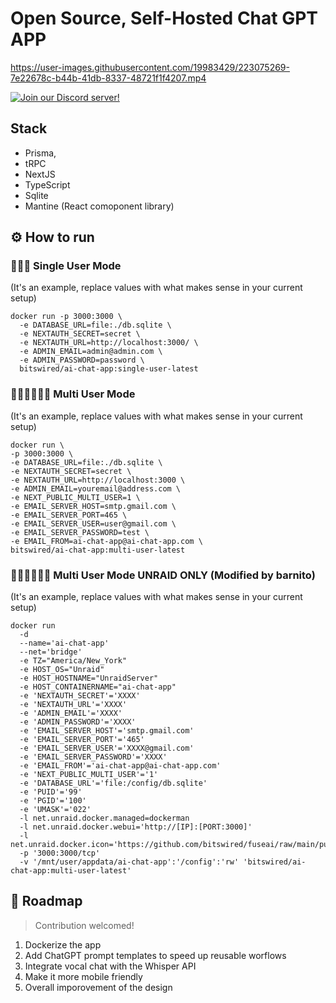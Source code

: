 # Open Source, Self-Hosted Chat GPT APP

https://user-images.githubusercontent.com/19983429/223075269-7e22678c-b44b-41db-8337-48721f1f4207.mp4

[![Join our Discord server!](https://invidget.switchblade.xyz/RwFPjfTZdT)](http://discord.gg/RwFPjfTZdT)

## Stack

- Prisma,
- tRPC
- NextJS
- TypeScript
- Sqlite
- Mantine (React comoponent library)

## ⚙️ How to run

### 🧑🏽‍💻 Single User Mode
(It's an example, replace values with what makes sense in your current setup)
```
docker run -p 3000:3000 \
  -e DATABASE_URL=file:./db.sqlite \
  -e NEXTAUTH_SECRET=secret \
  -e NEXTAUTH_URL=http://localhost:3000/ \
  -e ADMIN_EMAIL=admin@admin.com \
  -e ADMIN_PASSWORD=password \
  bitswired/ai-chat-app:single-user-latest
```

### 🧑🏽‍💻🧑🏽‍💻 Multi User Mode
(It's an example, replace values with what makes sense in your current setup)
```
docker run \
-p 3000:3000 \
-e DATABASE_URL=file:./db.sqlite \
-e NEXTAUTH_SECRET=secret \
-e NEXTAUTH_URL=http://localhost:3000 \
-e ADMIN_EMAIL=youremail@address.com \
-e NEXT_PUBLIC_MULTI_USER=1 \
-e EMAIL_SERVER_HOST=smtp.gmail.com \
-e EMAIL_SERVER_PORT=465 \
-e EMAIL_SERVER_USER=user@gmail.com \
-e EMAIL_SERVER_PASSWORD=test \
-e EMAIL_FROM=ai-chat-app@ai-chat-app.com \
bitswired/ai-chat-app:multi-user-latest
```

### 🧑🏽‍💻🧑🏽‍💻 Multi User Mode UNRAID ONLY (Modified by barnito)
(It's an example, replace values with what makes sense in your current setup)
```
docker run
  -d
  --name='ai-chat-app'
  --net='bridge'
  -e TZ="America/New_York"
  -e HOST_OS="Unraid"
  -e HOST_HOSTNAME="UnraidServer"
  -e HOST_CONTAINERNAME="ai-chat-app"
  -e 'NEXTAUTH_SECRET'='XXXX'
  -e 'NEXTAUTH_URL'='XXXX'
  -e 'ADMIN_EMAIL'='XXXX'
  -e 'ADMIN_PASSWORD'='XXXX'
  -e 'EMAIL_SERVER_HOST'='smtp.gmail.com'
  -e 'EMAIL_SERVER_PORT'='465'
  -e 'EMAIL_SERVER_USER'='XXXX@gmail.com'
  -e 'EMAIL_SERVER_PASSWORD'='XXXX'
  -e 'EMAIL_FROM'='ai-chat-app@ai-chat-app.com'
  -e 'NEXT_PUBLIC_MULTI_USER'='1'
  -e 'DATABASE_URL'='file:/config/db.sqlite'
  -e 'PUID'='99'
  -e 'PGID'='100'
  -e 'UMASK'='022'
  -l net.unraid.docker.managed=dockerman
  -l net.unraid.docker.webui='http://[IP]:[PORT:3000]'
  -l net.unraid.docker.icon='https://github.com/bitswired/fuseai/raw/main/public/logo.png'
  -p '3000:3000/tcp'
  -v '/mnt/user/appdata/ai-chat-app':'/config':'rw' 'bitswired/ai-chat-app:multi-user-latest'
  ```

## 🚀 Roadmap

> Contribution welcomed!

1. Dockerize the app
2. Add ChatGPT prompt templates to speed up reusable worflows
3. Integrate vocal chat with the Whisper API
4. Make it more mobile friendly
5. Overall imporovement of the design
